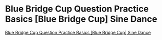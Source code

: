 # Blue Bridge Cup Question Practice Basics [Blue Bridge Cup] Sine Dance
[Blue Bridge Cup Question Practice Basics [Blue Bridge Cup] Sine Dance](https://aiwithcloud.com/2022/09/15/blue_bridge_cup_question_practice_basics_blue_bridge_cup_sine_dance/)